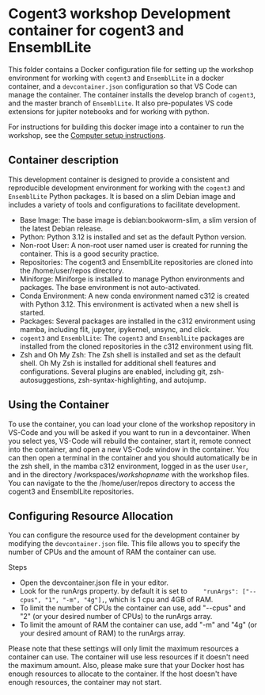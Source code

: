 # Cogent3 workshop Development container for cogent3 and EnsemblLite

This folder contains a Docker configuration file for setting up the workshop environment for working with `cogent3` and `EnsemblLite` in a docker container, and a `devcontainer.json` configuration so that VS Code can manage the container.  The container installs the develop branch of `cogent3`, and the master branch of `EnsemblLite`.  It also pre-populates VS code extensions for jupiter notebooks and for working with python.

For instructions for building this docker image into a container to run the workshop, see the [Computer setup instructions](https://github.com/cogent3/Cogent3Workshop/wiki/Computer-Setup).

## Container description

This development container is designed to provide a consistent and reproducible development environment for working with the    `cogent3` and `EnsemblLite` Python packages. It is based on a slim Debian image and includes a variety of tools and configurations to facilitate development.

- Base Image: The base image is debian:bookworm-slim, a slim version of the latest Debian release.
- Python: Python 3.12 is installed and set as the default Python version.
- Non-root User: A non-root user named user is created for running the container. This is a good security practice.
- Repositories: The cogent3 and EnsemblLite repositories are cloned into the /home/user/repos directory.
- Miniforge: Miniforge is installed to manage Python environments and packages. The base environment is not auto-activated.
- Conda Environment: A new conda environment named c312 is created with Python 3.12. This environment is activated when a new shell is started.
- Packages: Several packages are installed in the c312 environment using mamba, including flit, jupyter, ipykernel, unsync, and click.
- `cogent3` and `EnsemblLite`: The `cogent3` and `EnsemblLite` packages are installed from the cloned repositories in the c312 environment using flit.
- Zsh and Oh My Zsh: The Zsh shell is installed and set as the default shell. Oh My Zsh is installed for additional shell features and configurations. Several plugins are enabled, including git, zsh-autosuggestions, zsh-syntax-highlighting, and autojump.

## Using the Container

To use the container, you can load your clone of the workshop repository in VS-Code and you will be asked if you want to run in a devcontainer.  When you select yes, VS-Code will rebuild the container, start it, remote connect into the container, and open a new VS-Code window in the container.  You can then open a terminal in the container and you should automatically be in the zsh shell, in the mamba c312 environment, logged in as the user `User`, and in the directory /workspaces/$workshopname$ with the workshop files.  You can navigate to the the /home/user/repos directory to access the cogent3 and EnsemblLite repositories.

## Configuring Resource Allocation

You can configure the resource used for the development container by modifying the `devcontainer.json` file. This file allows you to specify the number of CPUs and the amount of RAM the container can use.

Steps

- Open the devcontainer.json file in your editor.
- Look for the runArgs property. by default it is set to `    "runArgs": ["--cpus", "1", "-m", "4g"],`, which is 1 cpu and 4GB of RAM.
- To limit the number of CPUs the container can use, add "--cpus" and "2" (or your desired number of CPUs) to the runArgs array.
- To limit the amount of RAM the container can use, add "-m" and "4g" (or your desired amount of RAM) to the runArgs array.

Please note that these settings will only limit the maximum resources a container can use. The container will use less resources if it doesn't need the maximum amount.  Also, please make sure that your Docker host has enough resources to allocate to the container. If the host doesn't have enough resources, the container may not start.